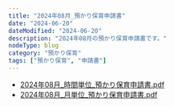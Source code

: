 ```yaml
---
title: "2024年08月_預かり保育申請書"
date: "2024-06-20"
dateModified: "2024-06-20"
description: "2024年08月の預かり保育申請書です。"
nodeType: blog
category: "預かり保育"
tags: ["預かり保育", "申請書"]
---
```


- <a href="/doc/2024年08月_時間単位_預かり保育申請書.pdf" target="_blank">2024年08月_時間単位_預かり保育申請書.pdf</a>
- <a href="/doc/2024年08月_月単位_預かり保育申請書.pdf" target="_blank">2024年08月_月単位_預かり保育申請書.pdf</a>